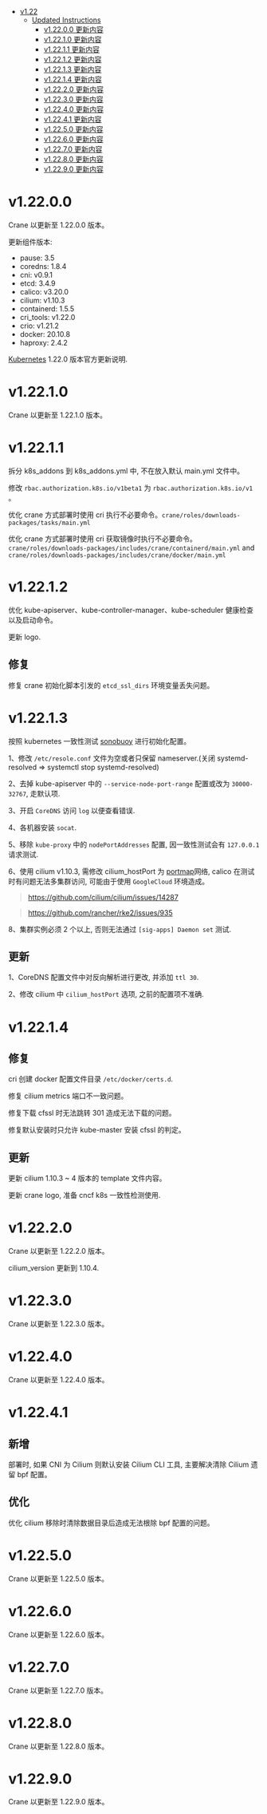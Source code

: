 - [v1.22](#v122)
  - [Updated Instructions](#updated-instructions)
    - [v1.22.0.0 更新内容](#v12200)
    - [v1.22.1.0 更新内容](#v12210)
    - [v1.22.1.1 更新内容](#v12211)
    - [v1.22.1.2 更新内容](#v12212)
    - [v1.22.1.3 更新内容](#v12213)
    - [v1.22.1.4 更新内容](#v12214)
    - [v1.22.2.0 更新内容](#v12220)
    - [v1.22.3.0 更新内容](#v12230)
    - [v1.22.4.0 更新内容](#v12240)
    - [v1.22.4.1 更新内容](#v12241)
    - [v1.22.5.0 更新内容](#v12250)
    - [v1.22.6.0 更新内容](#v12260)
    - [v1.22.7.0 更新内容](#v12270)
    - [v1.22.8.0 更新内容](#v12280)
    - [v1.22.9.0 更新内容](#v12290)

# v1.22.0.0

Crane 以更新至 1.22.0.0 版本。

更新组件版本:
 * pause:      3.5
 * coredns:    1.8.4
 * cni:        v0.9.1
 * etcd:       3.4.9
 * calico:     v3.20.0
 * cilium:     v1.10.3
 * containerd: 1.5.5
 * cri_tools:  v1.22.0
 * crio:       v1.21.2
 * docker:     20.10.8
 * haproxy:    2.4.2

[Kubernetes](https://github.com/kubernetes/kubernetes/blob/master/CHANGELOG/CHANGELOG-1.22.md) 1.22.0 版本官方更新说明.

# v1.22.1.0

Crane 以更新至 1.22.1.0 版本。

# v1.22.1.1

拆分 k8s_addons 到 k8s_addons.yml 中, 不在放入默认 main.yml 文件中。

修改 `rbac.authorization.k8s.io/v1beta1` 为 `rbac.authorization.k8s.io/v1` 。

优化 crane 方式部署时使用 cri 执行不必要命令。`crane/roles/downloads-packages/tasks/main.yml`

优化 crane 方式部署时使用 cri 获取镜像时执行不必要命令。`crane/roles/downloads-packages/includes/crane/containerd/main.yml` and `crane/roles/downloads-packages/includes/crane/docker/main.yml`

# v1.22.1.2

优化 kube-apiserver、kube-controller-manager、kube-scheduler 健康检查以及启动命令。

更新 logo.

## 修复

修复 crane 初始化脚本引发的 `etcd_ssl_dirs` 环境变量丢失问题。

# v1.22.1.3

按照 kubernetes 一致性测试 [sonobuoy](https://github.com/vmware-tanzu/sonobuoy) 进行初始化配置。

1、修改 `/etc/resole.conf` 文件为空或者只保留 nameserver.(关闭 systemd-resolved => systemctl stop systemd-resolved)

2、去掉 kube-apiserver 中的 `--service-node-port-range` 配置或改为 `30000-32767`, 走默认项.

3、开启 `CoreDNS` 访问 `log` 以便查看错误.

4、各机器安装 `socat`.

5、移除 `kube-proxy` 中的 `nodePortAddresses` 配置, 因一致性测试会有 `127.0.0.1` 请求测试.

6、使用 cilium v1.10.3, 需修改 cilium_hostPort 为 [portmap](https://github.com/cilium/cilium/blob/master/Documentation/gettingstarted/cni-chaining-portmap.rst#portmap-hostport)网络, calico 在测试时有问题无法多集群访问, 可能由于使用 `GoogleCloud` 环境造成。

> https://github.com/cilium/cilium/issues/14287

> https://github.com/rancher/rke2/issues/935

8、集群实例必须 2 个以上, 否则无法通过 `[sig-apps] Daemon set` 测试.

## 更新

1、CoreDNS 配置文件中对反向解析进行更改, 并添加 `ttl 30`.

2、修改 cilium 中 `cilium_hostPort` 选项, 之前的配置项不准确.

# v1.22.1.4

## 修复

cri 创建 docker 配置文件目录 `/etc/docker/certs.d`.

修复 cilium metrics 端口不一致问题。

修复下载 cfssl 时无法跳转 301 造成无法下载的问题。

修复默认安装时只允许 kube-master 安装 cfssl 的判定。

## 更新

更新 cilium 1.10.3 ~ 4 版本的 template 文件内容。

更新 crane logo, 准备 cncf k8s 一致性检测使用.


# v1.22.2.0

Crane 以更新至 1.22.2.0 版本。

cilium_version 更新到 1.10.4.


# v1.22.3.0

Crane 以更新至 1.22.3.0 版本。

# v1.22.4.0

Crane 以更新至 1.22.4.0 版本。

# v1.22.4.1

## 新增

部署时, 如果 CNI 为 Cilium 则默认安装 Cilium CLI 工具, 主要解决清除 Cilium 遗留 bpf 配置。

## 优化

优化 cilium 移除时清除数据目录后造成无法根除 bpf 配置的问题。

# v1.22.5.0

Crane 以更新至 1.22.5.0 版本。

# v1.22.6.0

Crane 以更新至 1.22.6.0 版本。

# v1.22.7.0

Crane 以更新至 1.22.7.0 版本。

# v1.22.8.0

Crane 以更新至 1.22.8.0 版本。

# v1.22.9.0

Crane 以更新至 1.22.9.0 版本。